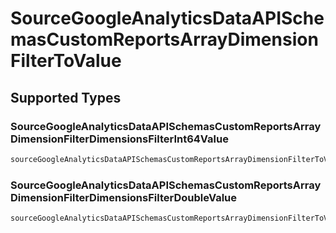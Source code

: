 # SourceGoogleAnalyticsDataAPISchemasCustomReportsArrayDimensionFilterToValue


## Supported Types

### SourceGoogleAnalyticsDataAPISchemasCustomReportsArrayDimensionFilterDimensionsFilterInt64Value

```python
sourceGoogleAnalyticsDataAPISchemasCustomReportsArrayDimensionFilterToValue: shared.SourceGoogleAnalyticsDataAPISchemasCustomReportsArrayDimensionFilterDimensionsFilterInt64Value = /* values here */
```

### SourceGoogleAnalyticsDataAPISchemasCustomReportsArrayDimensionFilterDimensionsFilterDoubleValue

```python
sourceGoogleAnalyticsDataAPISchemasCustomReportsArrayDimensionFilterToValue: shared.SourceGoogleAnalyticsDataAPISchemasCustomReportsArrayDimensionFilterDimensionsFilterDoubleValue = /* values here */
```

